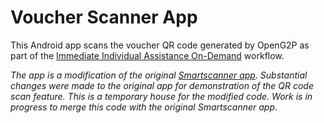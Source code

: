 # Voucher Scanner App

This Android app scans the voucher QR code generated by OpenG2P as part of the [Immediate Individual Assistance On-Demand](https://docs.openg2p.org/workflows/on-demand-assistance) workflow.

_The app is a modification of the original [Smartscanner app](https://github.com/newlogic/smartscanner-core). Substantial changes were made to the original app for demonstration of the QR code scan feature. This is a temporary house for the modified code. Work is in progress to merge this code with the original Smartscanner app_.
